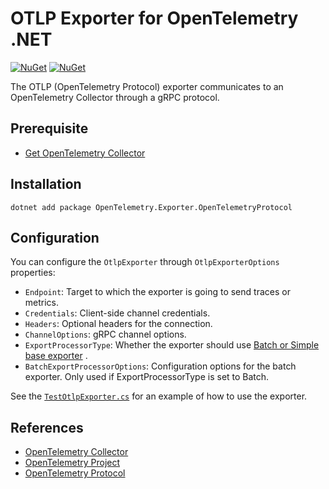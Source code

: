 # OTLP Exporter for OpenTelemetry .NET

[![NuGet](https://img.shields.io/nuget/v/OpenTelemetry.Exporter.OpenTelemetryProtocol.svg)](https://www.nuget.org/packages/OpenTelemetry.Exporter.OpenTelemetryProtocol)
[![NuGet](https://img.shields.io/nuget/dt/OpenTelemetry.Exporter.OpenTelemetryProtocol.svg)](https://www.nuget.org/packages/OpenTelemetry.Exporter.OpenTelemetryProtocol)

The OTLP (OpenTelemetry Protocol) exporter communicates to an OpenTelemetry
Collector through a gRPC protocol.

## Prerequisite

* [Get OpenTelemetry Collector](https://opentelemetry.io/docs/collector/)

## Installation

```shell
dotnet add package OpenTelemetry.Exporter.OpenTelemetryProtocol
```

## Configuration

You can configure the `OtlpExporter` through `OtlpExporterOptions` properties:

* `Endpoint`: Target to which the exporter is going to send traces or metrics.
* `Credentials`: Client-side channel credentials.
* `Headers`: Optional headers for the connection.
* `ChannelOptions`: gRPC channel options.
* `ExportProcessorType`: Whether the exporter should use
  [Batch or Simple base exporter](https://github.com/open-telemetry/opentelemetry-dotnet/tree/master/src/OpenTelemetry#introduction)
  .
* `BatchExportProcessorOptions`: Configuration options for the batch exporter.
  Only used if ExportProcessorType is set to Batch.

See the
[`TestOtlpExporter.cs`](../../examples/Console/TestOtlpExporter.cs)
for an example of how to use the exporter.

## References

* [OpenTelemetry
  Collector](https://github.com/open-telemetry/opentelemetry-collector)
* [OpenTelemetry Project](https://opentelemetry.io/)
* [OpenTelemetry
  Protocol](https://github.com/open-telemetry/opentelemetry-proto)
